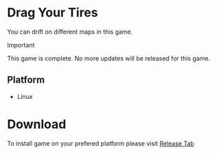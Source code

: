 # Drag Your Tires
You can drift on different maps in this game.

> [!Important]
> This game is complete. No more updates will be released for this game.

## Platform
- Linux

# Download
To install game on your prefered platform please visit [Release Tab](https://github.com/BIGBEASTISHANK/Drag-Your-Tires/releases)
